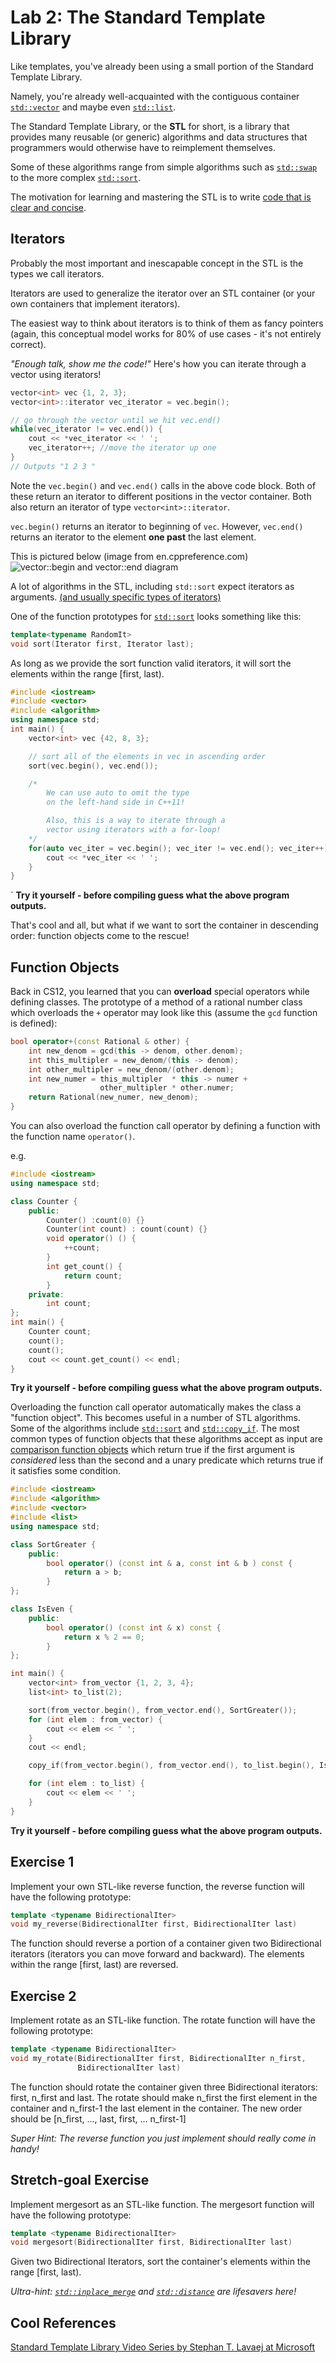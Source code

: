 Lab 2: The Standard Template Library
===================================
[std-vector]:http://en.cppreference.com/w/cpp/container/vector "cppreference for std::vector"
[std-list]:http://en.cppreference.com/w/cpp/container/list "cppreference for std::list"
[std-swap]:http://en.cppreference.com/w/cpp/algorithm/swap "cppreference for std::swap"
[std-sort]:http://en.cppreference.com/w/cpp/algorithm/sort "cppreference for std::sort"
[STL-beautiful]:http://www.bfilipek.com/2014/12/top-5-beautiful-c-std-algorithms.html "Cool examples that showcase use of the STL"
[iterator-categories]:http://en.cppreference.com/w/cpp/iterator#Iterator_categories
[Vec-iterator-Image]:http://upload.cppreference.com/mwiki/images/1/1b/range-begin-end.svg
[std-copy_if]:http://en.cppreference.com/w/cpp/algorithm/copy  "cppreference for std::copy_if"
[cpp-compare]:http://en.cppreference.com/w/cpp/concept/Compare "cppreference for the C++ concept of an object of type Compare"
[std-distance]:http://en.cppreference.com/w/cpp/iterator/distance "cppreference for std::distance"
[std-inplace_merge]:http://en.cppreference.com/w/cpp/algorithm/inplace_merge "cppreference for std::inplace_merge"

[STL-video]:https://channel9.msdn.com/Series/C9-Lectures-Stephan-T-Lavavej-Standard-Template-Library-STL-/C9-Lectures-Introduction-to-STL-with-Stephan-T-Lavavej  "Lecture that introduces STL"

Like templates, you've already been using a small portion of the Standard Template Library.

Namely, you're already well-acquainted with the contiguous container [`std::vector`][std-vector] and maybe even [`std::list`][std-list].

The Standard Template Library, or the **STL** for short, is
a library that provides many reusable (or generic) algorithms and data structures that programmers would otherwise have to reimplement themselves.

Some of these algorithms range from simple algorithms such
as [`std::swap`][std-swap] to the more complex [`std::sort`][std-sort].

The motivation for learning and mastering the STL is to write [code that is clear and concise][STL-beautiful].

Iterators
---------
Probably the most important and inescapable concept in the
STL is the types we call iterators.

Iterators are used to generalize the iterator over an STL container (or your own containers that implement iterators).

The easiest way to think about iterators is to think of them as fancy pointers (again, this conceptual model works for 80% of use cases - it's not entirely correct).

*"Enough talk, show me the code!"* Here's how you can iterate through a vector using iterators!
```cpp
vector<int> vec {1, 2, 3};
vector<int>::iterator vec_iterator = vec.begin();

// go through the vector until we hit vec.end()
while(vec_iterator != vec.end()) {
    cout << *vec_iterator << ' ';
    vec_iterator++; //move the iterator up one
}
// Outputs "1 2 3 "
```
Note the `vec.begin()` and `vec.end()` calls in the above
code block. Both of these return an iterator to different
positions in the vector container. Both also return an
iterator of type `vector<int>::iterator`.

`vec.begin()` returns an iterator to beginning of `vec`. However, `vec.end()` returns an iterator to the element **one past** the last element.

This is pictured below (image from en.cppreference.com)
![vector::begin and vector::end diagram][Vec-iterator-Image]


A lot of algorithms in the STL, including `std::sort`
expect iterators as arguments. [(and usually specific types of iterators)][iterator-categories]

One of the function prototypes for [`std::sort`][std-sort] looks
something like this:
```cpp
template<typename RandomIt>
void sort(Iterator first, Iterator last);
```
As long as we provide the sort function valid iterators, it will sort
the elements within the range [first, last).

```cpp
#include <iostream>
#include <vector>
#include <algorithm>
using namespace std;
int main() {
    vector<int> vec {42, 8, 3};

    // sort all of the elements in vec in ascending order
    sort(vec.begin(), vec.end());

    /*
        We can use auto to omit the type
        on the left-hand side in C++11!

        Also, this is a way to iterate through a
        vector using iterators with a for-loop!
    */
    for(auto vec_iter = vec.begin(); vec_iter != vec.end(); vec_iter++){
        cout << *vec_iter << ' ';
    }
}
```
`
**Try it yourself - before compiling guess what the above program outputs.**


That's cool and all, but what if we want to sort the
container in descending order: function objects come
to the rescue!

Function Objects
----------------
Back in CS12, you learned that you can **overload**
special operators while defining classes. The prototype
of a method of a rational number class which overloads the
`+` operator may look like this (assume the `gcd` function is defined):

```cpp
bool operator+(const Rational & other) {
    int new_denom = gcd(this -> denom, other.denom);
    int this_multipler = new_denom/(this -> denom);
    int other_multipler = new_denom/(other.denom);
    int new_numer = this_multipler  * this -> numer +
                    other_multipler * other.numer;
    return Rational(new_numer, new_denom);
}
```
You can also overload the function call operator by
defining a function with the function name `operator()`.

e.g.
```cpp
#include <iostream>
using namespace std;

class Counter {
    public:
        Counter() :count(0) {}
        Counter(int count) : count(count) {}
        void operator() () {
            ++count;
        }
        int get_count() {
            return count;
        }
    private:
        int count;
};
int main() {
    Counter count;
    count();
    count();
    cout << count.get_count() << endl;
}
```
**Try it yourself - before compiling guess what the above program outputs.**


Overloading the function call operator automatically makes the
class a "function object". This becomes useful in a number of
STL algorithms. Some of the algorithms include [`std::sort`][std-sort]
and [`std::copy_if`][std-copy_if]. The most common types of
function objects that these algorithms accept as input are
[comparison function objects][cpp-compare] which return
true if the first argument is *considered* less than the second and
a unary predicate which returns true if it satisfies some condition.

```cpp
#include <iostream>
#include <algorithm>
#include <vector>
#include <list>
using namespace std;

class SortGreater {
    public:
        bool operator() (const int & a, const int & b ) const {
            return a > b;
        }
};

class IsEven {
    public:
        bool operator() (const int & x) const {
            return x % 2 == 0;
        }
};

int main() {
    vector<int> from_vector {1, 2, 3, 4};
    list<int> to_list(2);

    sort(from_vector.begin(), from_vector.end(), SortGreater());
    for (int elem : from_vector) {
        cout << elem << ' ';
    }
    cout << endl;

    copy_if(from_vector.begin(), from_vector.end(), to_list.begin(), IsEven());

    for (int elem : to_list) {
        cout << elem << ' ';
    }
}
```
**Try it yourself - before compiling guess what the above program outputs.**

Exercise 1
----------
Implement your own STL-like reverse function, the reverse function
will have the following prototype:

```cpp
template <typename BidirectionalIter>
void my_reverse(BidirectionalIter first, BidirectionalIter last)
```
The function should reverse a portion of a container given two Bidirectional iterators (iterators you can move forward and backward).
The elements within the range [first, last) are reversed.

Exercise 2
----------
Implement rotate as an STL-like function. The rotate function
will have the following prototype:

```cpp
template <typename BidirectionalIter>
void my_rotate(BidirectionalIter first, BidirectionalIter n_first,
               BidirectionalIter last)
```

The function should rotate the container given three Bidirectional
iterators: first, n_first and last. The rotate should make n_first
the first element in the container and n_first-1 the last element
in the container. The new order should be [n_first, ..., last,  first, ... n_first-1]

*Super Hint: The reverse function you just implement should really
come in handy!*

Stretch-goal Exercise
---------------------
Implement mergesort as an STL-like function. The mergesort function
will have the following prototype:

```cpp
template <typename BidirectionalIter>
void mergesort(BidirectionalIter first, BidirectionalIter last)
```
Given two Bidirectional Iterators, sort the container's elements
within the range [first, last).

*Ultra-hint: [`std::inplace_merge`][std-inplace_merge] and [`std::distance`][std-distance] are lifesavers here!*

Cool References
---------------
[Standard Template Library Video Series by Stephan T. Lavaej at Microsoft][STL-video]
